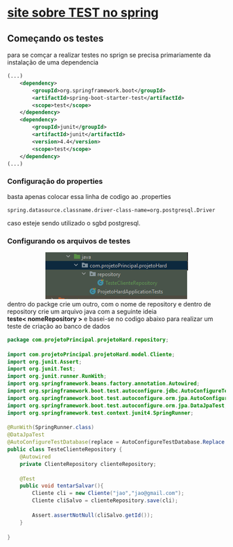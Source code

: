 # [site sobre TEST no spring](https://spring.io/blog/2016/04/15/testing-improvements-in-spring-boot-1-4)
## Começando os testes
para se comçar a realizar testes no sprign se precisa primariamente da instalação de uma dependencia
~~~xml
(...)
    <dependency>
        <groupId>org.springframework.boot</groupId>
        <artifactId>spring-boot-starter-test</artifactId>
        <scope>test</scope>
    </dependency>
    <dependency>
        <groupId>junit</groupId>
        <artifactId>junit</artifactId>
        <version>4.4</version>
        <scope>test</scope>
    </dependency>
(...)
~~~
### Configuração do properties 
basta apenas colocar essa linha de codigo ao .properties
~~~properties
spring.datasource.classname.driver-class-name=org.postgresql.Driver
~~~
caso esteje sendo utilizado o sgbd postgresql.

### Configurando os arquivos de testes
<center><img src="./01.png"></center>
dentro do packge crie um outro, com o nome de repository e dentro de repository crie um arquivo java com a seguinte ideia <br><strong>teste< nomeRepository ></strong> e basei-se no codigo abaixo para realizar um teste de criação ao banco de dados

~~~Java
package com.projetoPrincipal.projetoHard.repository;

import com.projetoPrincipal.projetoHard.model.Cliente;
import org.junit.Assert;
import org.junit.Test;
import org.junit.runner.RunWith;
import org.springframework.beans.factory.annotation.Autowired;
import org.springframework.boot.test.autoconfigure.jdbc.AutoConfigureTestDatabase;
import org.springframework.boot.test.autoconfigure.orm.jpa.AutoConfigureDataJpa;
import org.springframework.boot.test.autoconfigure.orm.jpa.DataJpaTest;
import org.springframework.test.context.junit4.SpringRunner;

@RunWith(SpringRunner.class)
@DataJpaTest
@AutoConfigureTestDatabase(replace = AutoConfigureTestDatabase.Replace.NONE)
public class TesteClienteRepository {
    @Autowired
    private ClienteRepository clienteRepository;

    @Test
    public void tentarSalvar(){
        Cliente cli = new Cliente("jao","jao@gmail.com");
        Cliente cliSalvo = clienteRepository.save(cli);

        Assert.assertNotNull(cliSalvo.getId());
    }

}

~~~